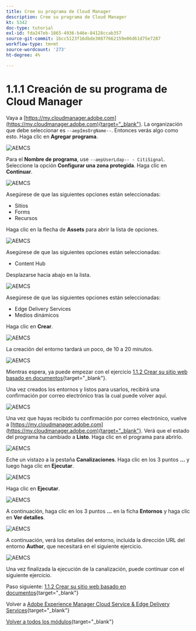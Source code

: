 ```yaml
---
title: Cree su programa de Cloud Manager
description: Cree su programa de Cloud Manager
kt: 5342
doc-type: tutorial
exl-id: fda247eb-1865-4936-b46e-84128ccab357
source-git-commit: 1bcc5123f16dbde30877662159e06d61d75e7287
workflow-type: tm+mt
source-wordcount: '273'
ht-degree: 4%

---
```


# 1.1.1 Creación de su programa de Cloud Manager

Vaya a [https://my.cloudmanager.adobe.com](https://my.cloudmanager.adobe.com){target="_blank"}. La organización que debe seleccionar es `--aepImsOrgName--`. Entonces verás algo como esto. Haga clic en **Agregar programa**.

![AEMCS](./images/aemcs1.png)

Para el **Nombre de programa**, use `--aepUserLdap-- - CitiSignal`. Seleccione la opción **Configurar una zona protegida**. Haga clic en **Continuar**.

![AEMCS](./images/aemcs2.png)

Asegúrese de que las siguientes opciones están seleccionadas:

- Sitios
- Forms
- Recursos

Haga clic en la flecha de **Assets** para abrir la lista de opciones.

![AEMCS](./images/aemcs3.png)

Asegúrese de que las siguientes opciones están seleccionadas:

- Content Hub

Desplazarse hacia abajo en la lista.

![AEMCS](./images/aemcs3a.png)

Asegúrese de que las siguientes opciones están seleccionadas:

- Edge Delivery Services
- Medios dinámicos

Haga clic en **Crear**.

![AEMCS](./images/aemcs3b.png)

La creación del entorno tardará un poco, de 10 a 20 minutos.

![AEMCS](./images/aemcs4.png)

Mientras espera, ya puede empezar con el ejercicio [1.1.2 Crear su sitio web basado en documentos](./ex2.md){target="_blank"}.

Una vez creados los entornos y listos para usarlos, recibirá una confirmación por correo electrónico tras la cual puede volver aquí.

![AEMCS](./images/aemcs5.png)

Una vez que hayas recibido tu confirmación por correo electrónico, vuelve a [https://my.cloudmanager.adobe.com](https://my.cloudmanager.adobe.com){target="_blank"}. Verá que el estado del programa ha cambiado a **Listo**. Haga clic en el programa para abrirlo.

![AEMCS](./images/aemcs6.png)

Eche un vistazo a la pestaña **Canalizaciones**. Haga clic en los 3 puntos **...** y luego haga clic en **Ejecutar**.

![AEMCS](./images/aemcs7.png)

Haga clic en **Ejecutar**.

![AEMCS](./images/aemcs8.png)

A continuación, haga clic en los 3 puntos **...** en la ficha **Entornos** y haga clic en **Ver detalles**.

![AEMCS](./images/aemcs9.png)

A continuación, verá los detalles del entorno, incluida la dirección URL del entorno **Author**, que necesitará en el siguiente ejercicio.

![AEMCS](./images/aemcs10.png)

Una vez finalizada la ejecución de la canalización, puede continuar con el siguiente ejercicio.

Paso siguiente: [1.1.2 Crear su sitio web basado en documentos](./ex2.md){target="_blank"}

Volver a [Adobe Experience Manager Cloud Service &amp; Edge Delivery Services](./aemcs.md){target="_blank"}

[Volver a todos los módulos](./../../../overview.md){target="_blank"}
